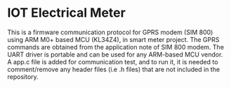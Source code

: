 # IOT Electrical Meter
This is a firmware communication protocol for GPRS modem (SIM 800) using ARM M0+ based MCU (KL34Z4), in smart meter project.
The GPRS commands are obtained from the application note of SIM 800 modem.
The UART driver is portable and can be used for any ARM-based MCU vendor.
A app.c file is added for communication test, and to run it, it is needed to comment/remove any header files (i.e .h files)
that are not included in the repository.

